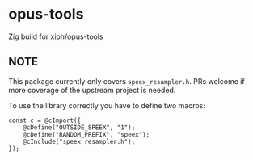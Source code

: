 # opus-tools
Zig build for xiph/opus-tools

## NOTE
This package currently only covers `speex_resampler.h`. PRs welcome if more 
coverage of the upstream project is needed.

To use the library correctly you have to define two macros:

```zig
const c = @cImport({
    @cDefine("OUTSIDE_SPEEX", "1");
    @cDefine("RANDOM_PREFIX", "speex");
    @cInclude("speex_resampler.h");
});
```
